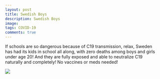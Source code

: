 ```yaml
---
layout: post
title: Swedish Boys
description: Swedish Boys
image: 
tags: COVID-19
comments: true
---
```

If schools are so dangerous because of C19 transmission, relax, Sweden
has had its kids in school all along, with zero deaths among boys and
girls under age 20! And they are fully exposed and able to neutralize
C19 naturally and completely! No vaccines or meds needed!

![](https://lh4.googleusercontent.com/KJ1EmZtJwymxaREw_88waA7VZhIrvFqCMPw53oVXoppZ5wP3nY8Pjr2xs7iGrNPWktkTSRiAADAZAQXCFdaOnsBdiMNoHa1YRQySYe0r22rxogGotYc=w1280)
